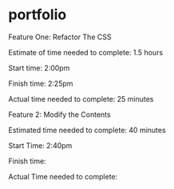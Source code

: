# portfolio
Feature One: Refactor The CSS

Estimate of time needed to complete: 1.5 hours

Start time: 2:00pm

Finish time: 2:25pm

Actual time needed to complete: 25 minutes

Feature 2: Modify the Contents

Estimated time needed to complete: 40 minutes

Start Time: 2:40pm

Finish time: 

Actual Time needed to complete: 